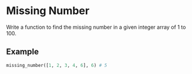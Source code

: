 # Missing Number
Write a function to find the missing number in a given integer array of 1 to 100.

## Example

```python
missing_number([1, 2, 3, 4, 6], 6) # 5
```